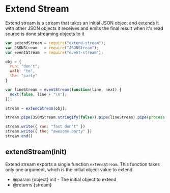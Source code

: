 Extend Stream
=============
Extend stream is a stream that takes an initial JSON object and extends it
with other JSON objects it receives and emits the final result when it's
read source is done streaming objects to it

```javascript
var extendStream = require("extend-stream");
var JSONStream   = require("JSONStream");
var eventStream  = require("event-stream");

obj = {
  run: "don't",
  walk: "to",
  the: "party"
}

var lineStream = eventStream(function(line, next) {
  next(false, line + "\n");
});

stream = extendStream(obj);

stream.pipe(JSONStream.stringify(false)).pipe(lineStream).pipe(process.stdout)

stream.write({ run: "fast don't" })
stream.write({ the: "awesome party" })
stream.end()
```

extendStream(init)
------------------
Extend stream exports a single function `extendStream`. This function takes only
one argument, which is the initial object value to extend.

 * @param {object} init - The initial object to extend
 * @returns {stream}